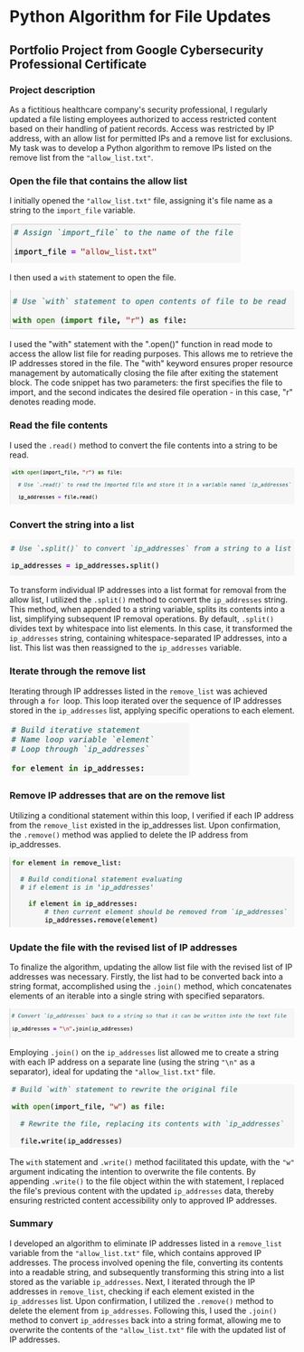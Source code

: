 # Python Algorithm for File Updates 
## Portfolio Project from Google Cybersecurity Professional Certificate

### Project description
As a fictitious healthcare company's security professional, I regularly updated a file listing employees authorized to access restricted content based on their handling of patient records. Access was restricted by IP address, with an allow list for permitted IPs and a remove list for exclusions. My task was to develop a Python algorithm to remove IPs listed on the remove list from the ```"allow_list.txt"```.


### Open the file that contains the allow list
I initially opened the ```"allow_list.txt"``` file, assigning it's file name as a string to the ```import_file``` variable.

![alt text][figure1]

[figure1]: https://github.com/averyth3archivist/python-file-update-algorithm/blob/47198742ac3931056d845a332c9fef40cb03c48f/python_fileupdate_1.png "Figure 1"

I then used a ```with``` statement to open the file.

![alt text][figure2]

[figure2]: https://github.com/averyth3archivist/python-file-update-algorithm/blob/47198742ac3931056d845a332c9fef40cb03c48f/python_fileupdate_2.png "Figure 2"

I used the "with" statement with the ".open()" function in read mode to access the allow list file for reading purposes. This allows me to retrieve the IP addresses stored in the file. The "with" keyword ensures proper resource management by automatically closing the file after exiting the statement block. The code snippet has two parameters: the first specifies the file to import, and the second indicates the desired file operation - in this case, "r" denotes reading mode. 

### Read the file contents
I used the ```.read()``` method to convert the file contents into a string to be read.

![alt text][figure3]

[figure3]: https://github.com/averyth3archivist/python-file-update-algorithm/blob/47198742ac3931056d845a332c9fef40cb03c48f/python_fileupdate_3.png "Figure 3"

### Convert the string into a list
![alt text][figure4]

[figure4]: https://github.com/averyth3archivist/python-file-update-algorithm/blob/47198742ac3931056d845a332c9fef40cb03c48f/python_fileupdate_4.png "Figure 4"

To transform individual IP addresses into a list format for removal from the allow list, I utilized the ```.split()``` method to convert the ```ip_addresses``` string. This method, when appended to a string variable, splits its contents into a list, simplifying subsequent IP removal operations. By default, ```.split()``` divides text by whitespace into list elements. In this case, it transformed the ```ip_addresses``` string, containing whitespace-separated IP addresses, into a list. This list was then reassigned to the ```ip_addresses``` variable.


### Iterate through the remove list
Iterating through IP addresses listed in the ```remove_list``` was achieved through a ```for ```loop. This loop iterated over the sequence of IP addresses stored in the ```ip_addresses``` list, applying specific operations to each element.

![alt text][figure5]

[figure5]: https://github.com/averyth3archivist/python-file-update-algorithm/blob/47198742ac3931056d845a332c9fef40cb03c48f/python_fileupdate_5.png "Figure 5"


### Remove IP addresses that are on the remove list
Utilizing a conditional statement within this loop, I verified if each IP address from the ```remove_list``` existed in the ip_addresses list. Upon confirmation, the ```.remove()``` method was applied to delete the IP address from ip_addresses.

![alt text][figure6]

[figure6]: https://github.com/averyth3archivist/python-file-update-algorithm/blob/47198742ac3931056d845a332c9fef40cb03c48f/python_fileupdate_6.png "Figure 6"

### Update the file with the revised list of IP addresses 
To finalize the algorithm, updating the allow list file with the revised list of IP addresses was necessary. Firstly, the list had to be converted back into a string format, accomplished using the ```.join()``` method, which concatenates elements of an iterable into a single string with specified separators. 

![alt text][figure7]

[figure7]: https://github.com/averyth3archivist/python-file-update-algorithm/blob/47198742ac3931056d845a332c9fef40cb03c48f/python_fileupdate_7.png "Figure 7"

Employing ```.join()``` on the ```ip_addresses``` list allowed me to create a string with each IP address on a separate line (using the string ```"\n"``` as a separator), ideal for updating the ```"allow_list.txt"``` file. 

![alt text][figure8]

[figure8]: https://github.com/averyth3archivist/python-file-update-algorithm/blob/47198742ac3931056d845a332c9fef40cb03c48f/python_fileupdate_8.png "Figure 8"

The ```with``` statement and ```.write()``` method facilitated this update, with the ```"w"``` argument indicating the intention to overwrite the file contents. By appending ```.write()``` to the file object within the with statement, I replaced the file's previous content with the updated ```ip_addresses``` data, thereby ensuring restricted content accessibility only to approved IP addresses.

### Summary
I developed an algorithm to eliminate IP addresses listed in a ```remove_list``` variable from the ```"allow_list.txt"``` file, which contains approved IP addresses. The process involved opening the file, converting its contents into a readable string, and subsequently transforming this string into a list stored as the variable ```ip_addresses```. Next, I iterated through the IP addresses in ```remove_list```, checking if each element existed in the ```ip_addresses``` list. Upon confirmation, I utilized the ```.remove()``` method to delete the element from ```ip_addresses```. Following this, I used the ```.join()``` method to convert ```ip_addresses``` back into a string format, allowing me to overwrite the contents of the ```"allow_list.txt"``` file with the updated list of IP addresses.
